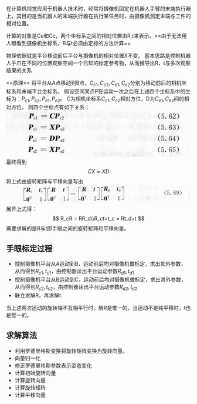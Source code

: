在计算机视觉应用于机器人技术时，经常将摄像机固定在机器人手臂的末端执行器上，其目的是当机器人的末端执行器在执行某任务时，由摄像机测定末端与工件的相对位置。

计算的对象是Ce和Cc，两个坐标系之间的相对位置由R,t来表示。==由于无法用人眼看到摄像机坐标系，R与t必须由定标的方法计算==

物理依据就是平台移动前后平台与摄像机的相对位置X不变。
基本思路是控制机器人手爪在不同的位置观察空间一个已知的标定参考物，从而推导出R，t与多次观察结果的关系

==原理==
将平台从A点移动到B点，$C_{c1},C_{c2},C_{e1},C_{e2}$分别为移动前后的相机坐标系和末端平台坐标系。
假设空间某点P在运动一次之后在上述四个坐标系中的坐标为：$P_{c1},P_{c2},P_{e1},P_{e2}$。
C为相机坐标系$C_{c1},C_{c2}$相对方位，D为$C_{e1},C_{e2}$间的相对方位。
则四个坐标点有如下关系：
![](picture/机器人手眼标定-80235f12.png)
最终得到
$$CX = XD$$
将上式由旋转矩阵与平移向量写出
![](picture/机器人手眼标定-8ee1332f.png)
展开上式得：
$$
R_cR = RR_d\\R_ct+t_c = Rt_d+t
$$
需要求解的是R与t即手眼之间的旋转矩阵和平移向量。
## 手眼标定过程
- 控制摄像机平台从A运动到B，运动前后均对摄像机做标定，求出其外参数，从而得到$R_{c1},t_{c1}$，由控制器读出平台运动参数$R_{d1},t_{d1}$
- 控制摄像机平台从B运动到C，运动前后均对摄像机做标定，求出其外参数，从而得到$R_{c2},t_{c2}$，由控制器读出平台运动参数$R_{d2},t_{d2}$
- 联立求解R，再求解t

当上述两次运动的旋转轴不互相平行时，解R是惟一的，当运动不是纯平移时，t也是惟一的。
## 求解算法
- 利用罗德里格斯变换将旋转矩阵变换为旋转向量。
- 向量归一化
- 修正罗德里格斯参数表示姿态变化
- 计算初始旋转向量
- 计算旋转向量
- 计算旋转矩阵
- 计算平移向量
